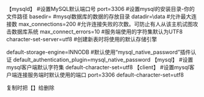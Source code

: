 【mysqld】
#设置MySQL默认端口号
port=3306
#设置mysql的安装目录-你的文件路径
basedir=
#mysql数据库的数据的存放目录
datadir=\data
#允许最大连接数
max_connections=200
#允许连接失败的次数。可防止有人从该主机试图攻击数据库系统
max_connect_errors=10
#服务端使用的字符集默认为UTF8
character-set-server=utf8
#创建新表时将使用的默认存储引擎
 
default-storage-engine=INNODB
#默认使用“mysql_native_password”插件认证
default_authentication_plugin=mysql_native_password
【mysql】
#设置mysql客户端默认字符集
default-character-set=utf8
【client】
#设置mysql客户端连接服务端时默认使用的端口
port=3306
default-character-set=utf8
 
 
 
复制时把【】给删除